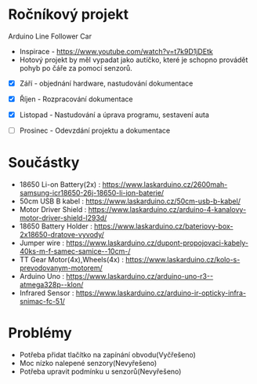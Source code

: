  # Ročníkový projekt
  Arduino Line Follower Car
 - Inspirace - https://www.youtube.com/watch?v=t7k9D1jDEtk 
 - Hotový projekt by měl vypadat jako autíčko, které je schopno provádět pohyb po čáře za pomocí senzorů.
 - [x] Září - objednání hardware, nastudování dokumentace
 
 - [x] Říjen - Rozpracování dokumentace
 
 - [x] Listopad - Nastudování a úprava programu, sestavení auta 
 
 - [ ] Prosinec - Odevzdání projektu a dokumentace

# Součástky

- 18650 Li-on Battery(2x) : https://www.laskarduino.cz/2600mah-samsung-icr18650-26j-18650-li-ion-baterie/
- 50cm USB B kabel : https://www.laskarduino.cz/50cm-usb-b-kabel/
- Motor Driver Shield : https://www.laskarduino.cz/arduino-4-kanalovy-motor-driver-shield-l293d/
- 18650 Battery Holder : https://www.laskarduino.cz/bateriovy-box-2x18650-dratove-vyvody/
- Jumper wire : https://www.laskarduino.cz/dupont-propojovaci-kabely-40ks-m-f-samec-samice--10cm-/
-  TT Gear Motor(4x),Wheels(4x) : https://www.laskarduino.cz/kolo-s-prevodovanym-motorem/
- Arduino Uno : https://www.laskarduino.cz/arduino-uno-r3--atmega328p--klon/
- Infrared Sensor : https://www.laskarduino.cz/arduino-ir-opticky-infra-snimac-fc-51/

# Problémy 
- Potřeba přidat tlačítko na zapínání obvodu(Vyčřešeno)
- Moc nízko nalepené senzory(Nevyřešeno)
- Potřeba upravit podmínku u senzorů(Nevyřešeno)
